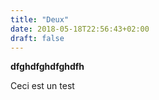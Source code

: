 ```yaml
---
title: "Deux"
date: 2018-05-18T22:56:43+02:00
draft: false
---
```


**dfghdfghdfghdfh**


Ceci est un test